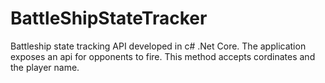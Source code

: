 # BattleShipStateTracker
Battleship state tracking API developed in c# .Net Core.
The application exposes an api for opponents to fire. This method accepts cordinates and the player name.